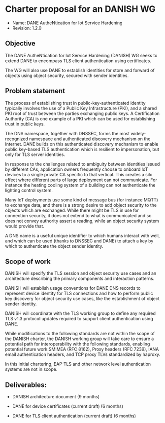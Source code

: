 # Charter proposal for an DANISH WG

- Name: DANE AutheNtication for Iot Service Hardening
- Revision: 1.2.0

## Objective

The DANE AutheNtication for Iot Service Hardening (DANISH) WG seeks to
extend DANE to encompass TLS client authentication using certificates.

The WG will also use DANE to establish identities for store and forward of
objects using object security, secured with sender identities.

## Problem statement

The process of establishing trust in public-key-authenticated identity
typically involves the use of a Public Key Infrastructure (PKI), and a
shared PKI root of trust between the parties exchanging public keys. A
Certification Authority (CA) is one example of a PKI which can be used for
establishing trust in public keys.

The DNS namespace, together with DNSSEC, forms the most widely-recognized
namespace and authenticated discovery mechanism on the Internet.
DANE builds on this authenticated discovery mechanism to enable public key-based
TLS authentication which is resilient to impersonation, but only for TLS
server identities.

In response to the challenges related to ambiguity between identities issued
by different CAs, application owners frequently choose to onboard IoT devices
to a single private CA specific to that vertical.
This creates a silo effect where different parts of large deployment can not
communicate.  For instance the heating cooling system of a building can not
authenticate the lighting control system.

Many IoT deployments use some kind of message bus (for instance MQTT) to
exchange data, and there is a strong desire to add object security
to the objects which are exchanged.
While there might be TLS in use for connection security, it does not extend to what is communicated and so does not convey authority assert a reading, while an object security system would provide that.

A DNS name is a useful unique identifier to which humans interact with well,
and which can be used (thanks to DNSSEC and DANE) to attach a key by which to
authenticate the object sender identity.

## Scope of work

DANISH will specify the TLS session and object security use cases and an
architecture describing the primary components and interaction patterns.

DANISH will establish usage conventions for DANE DNS records to represent
device identity for TLS connections and how to perform public key discovery
for object security use cases, like the establishment of object sender
identity.

DANISH will coordinate with the TLS working group to define any required
TLS v1.3 protocol updates required to support client authentication using
DANE.

While modifications to the following standards are not within the scope of
the DANISH charter, the DANISH working group will take care to ensure a
potential path for interoperability with the following standards, enabling
potential future work:SMIMEA (RFC 8162), Proxy headers (RFC 7239), IANA
email authentication headers, and TCP proxy TLVs standardized by haproxy.

In this initial chartering, EAP-TLS and other network level authentication systems are not in scope.

## Deliverables:

* DANISH architecture document (9 months)

* DANE for device certificates (current draft) (6 months)

* DANE for TLS client authentication (current draft) (6 months)



